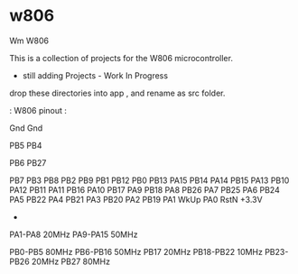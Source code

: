 # w806
Wm W806

This is a collection of projects for the W806 microcontroller.

- still adding Projects - Work In Progress

drop these directories into app , and rename as src folder.


  : W806 pinout :

Gnd	Gnd

 PB5	 PB4
 
 PB6	PB27

PB7	 PB3
 PB8	 PB2
 PB9	 PB1
PB12	 PB0
PB13	PA15
PB14	PA14
PB15	PA13
PB10	PA12
PB11	PA11
 PB16	PA10
 PB17	PA9
 PB18	PA8
PB26	PA7
PB25	PA6
PB24	PA5
PB22	PA4
PB21	PA3
PB20	PA2
PB19	PA1
 WkUp	PA0
 RstN	 +3.3V

-

PA1-PA8 	  20MHz
PA9-PA15	 50MHz

PB0-PB5 	80MHz
PB6-PB16	 50MHz
PB17		  20MHz 
PB18-PB22	   10MHz
PB23-PB26	  20MHz
PB27		80MHz

